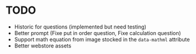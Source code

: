 # TODO

- Historic for questions (implemented but need testing)
- Better prompt (Fixe put in order question, Fixe calculation question)
- Support math equation from image stocked in the `data-mathml` attribute
- Better webstore assets
